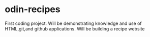 # odin-recipes
First coding project. Will be demonstrating knowledge and use of HTML,git,and github applications. Will be building a recipe website